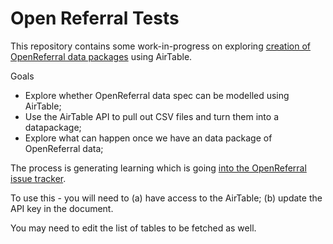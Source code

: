 # Open Referral Tests

This repository contains some work-in-progress on exploring [creation of OpenReferral data packages](https://github.com/codeforamerica/OpenReferral) using AirTable.

Goals

* Explore whether OpenReferral data spec can be modelled using AirTable;
* Use the AirTable API to pull out CSV files and turn them into a datapackage;
* Explore what can happen once we have an data package of OpenReferral data;

The process is generating learning which is going [into the OpenReferral issue tracker](https://github.com/codeforamerica/OpenReferral/issues). 

To use this - you will need to (a) have access to the AirTable; (b) update the API key in the document. 

You may need to edit the list of tables to be fetched as well.
